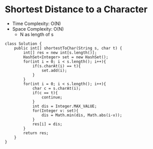 # Shortest Distance to a Character

- Time Complexity: O(N)
- Space Complexity: O(N)
  - N as length of s

```
class Solution {
    public int[] shortestToChar(String s, char t) {
        int[] res = new int[s.length()];
        HashSet<Integer> set = new HashSet();
        for(int i = 0; i < s.length(); i++){
            if(s.charAt(i) == t){
                set.add(i);
            }
        }
        for(int i = 0; i < s.length(); i++){
            char c = s.charAt(i);
            if(c == t){
                continue;
            }
            int dis = Integer.MAX_VALUE;
            for(Integer v: set){
                dis = Math.min(dis, Math.abs(i-v));
            }
            res[i] = dis;
        }
        return res;
    }
}
```
